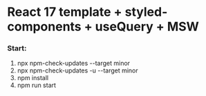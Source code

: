 # React 17 template + styled-components + useQuery + MSW

### Start:

1. npx npm-check-updates --target minor
2. npx npm-check-updates -u --target minor
3. npm install
4. npm run start
